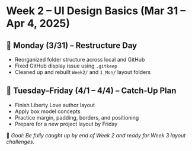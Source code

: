 # Week 2 – UI Design Basics (Mar 31 – Apr 4, 2025)

## 🔄 Monday (3/31) – Restructure Day
- Reorganized folder structure across local and GitHub
- Fixed GitHub display issue using `.gitkeep`
- Cleaned up and rebuilt `Week2/` and `1_Mon/` layout folders

## 🔧 Tuesday–Friday (4/1 – 4/4) – Catch-Up Plan
- Finish Liberty Love author layout
- Apply box model concepts
- Practice margin, padding, borders, and positioning
- Prepare for a new project layout by Friday

📌 *Goal: Be fully caught up by end of Week 2 and ready for Week 3 layout challenges.*
